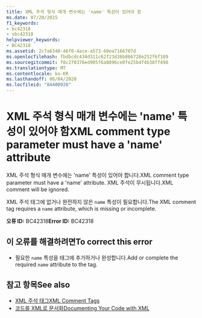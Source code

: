 ```yaml
---
title: XML 주석 형식 매개 변수에는 'name' 특성이 있어야 함
ms.date: 07/20/2015
f1_keywords:
- bc42318
- vbc42318
helpviewer_keywords:
- BC42318
ms.assetid: 2c7a6340-46f0-4ace-a573-60ea7166707d
ms.openlocfilehash: fbdbcdc434d311c62f23d36b866728e252f6f189
ms.sourcegitcommit: f8c270376ed905f6a8896ce0fe25b4f4b38ff498
ms.translationtype: MT
ms.contentlocale: ko-KR
ms.lasthandoff: 06/04/2020
ms.locfileid: "84400928"
---
```

# <a name="xml-comment-type-parameter-must-have-a-name-attribute"></a><span data-ttu-id="13f8a-102">XML 주석 형식 매개 변수에는 'name' 특성이 있어야 함</span><span class="sxs-lookup"><span data-stu-id="13f8a-102">XML comment type parameter must have a 'name' attribute</span></span>
<span data-ttu-id="13f8a-103">XML 주석 형식 매개 변수에는 'name' 특성이 있어야 합니다.</span><span class="sxs-lookup"><span data-stu-id="13f8a-103">XML comment type parameter must have a 'name' attribute.</span></span> <span data-ttu-id="13f8a-104">XML 주석이 무시됩니다.</span><span class="sxs-lookup"><span data-stu-id="13f8a-104">XML comment will be ignored.</span></span>  
  
 <span data-ttu-id="13f8a-105">XML 주석 태그에 없거나 완전하지 않은 `name` 특성이 필요합니다.</span><span class="sxs-lookup"><span data-stu-id="13f8a-105">The XML comment tag requires a `name` attribute, which is missing or incomplete.</span></span>  
  
 <span data-ttu-id="13f8a-106">**오류 ID:** BC42318</span><span class="sxs-lookup"><span data-stu-id="13f8a-106">**Error ID:** BC42318</span></span>  
  
## <a name="to-correct-this-error"></a><span data-ttu-id="13f8a-107">이 오류를 해결하려면</span><span class="sxs-lookup"><span data-stu-id="13f8a-107">To correct this error</span></span>  
  
- <span data-ttu-id="13f8a-108">필요한 `name` 특성을 태그에 추가하거나 완성합니다.</span><span class="sxs-lookup"><span data-stu-id="13f8a-108">Add or complete the required `name` attribute to the tag.</span></span>  
  
## <a name="see-also"></a><span data-ttu-id="13f8a-109">참고 항목</span><span class="sxs-lookup"><span data-stu-id="13f8a-109">See also</span></span>

- [<span data-ttu-id="13f8a-110">XML 주석 태그</span><span class="sxs-lookup"><span data-stu-id="13f8a-110">XML Comment Tags</span></span>](../language-reference/xmldoc/index.md)
- [<span data-ttu-id="13f8a-111">코드를 XML로 문서화</span><span class="sxs-lookup"><span data-stu-id="13f8a-111">Documenting Your Code with XML</span></span>](../programming-guide/program-structure/documenting-your-code-with-xml.md)
